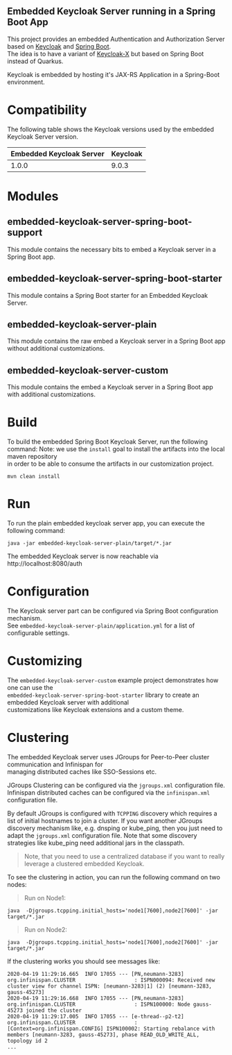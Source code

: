 Embedded Keycloak Server running in a Spring Boot App 
----------------------------------------------------------

This project provides an embedded Authentication and Authorization Server 
based on [Keycloak](https://www.keycloak.org) and [Spring Boot](https://spring.io/projects/spring-boot).  
The idea is to have a variant of [Keycloak-X](https://www.keycloak.org/2019/10/keycloak-x) but based on 
Spring Boot instead of Quarkus.

Keycloak is embedded by hosting it's JAX-RS Application in a Spring-Boot environment.  

# Compatibility  

The following table shows the Keycloak versions used by the embedded Keycloak Server version.   

Embedded Keycloak Server | Keycloak
---|---
1.0.0 | 9.0.3

# Modules

## embedded-keycloak-server-spring-boot-support
This module contains the necessary bits to embed a Keycloak server
in a Spring Boot app.

## embedded-keycloak-server-spring-boot-starter
This module contains a Spring Boot starter for an Embedded Keycloak Server. 

## embedded-keycloak-server-plain
This module contains the raw embed a Keycloak server
in a Spring Boot app without additional customizations.

## embedded-keycloak-server-custom
This module contains the embed a Keycloak server in a Spring Boot app with additional customizations.

# Build

To build the embedded Spring Boot Keycloak Server, run the following command:
Note: we use the `install` goal to install the artifacts into the local maven repository  
in order to be able to consume the artifacts in our customization project.   
```
mvn clean install
```

# Run
To run the plain embedded keycloak server app, you can execute the following command:
```
java -jar embedded-keycloak-server-plain/target/*.jar
```

The embedded Keycloak server is now reachable via http://localhost:8080/auth

# Configuration

The Keycloak server part can be configured via Spring Boot configuration mechanism.  
See `embedded-keycloak-server-plain/application.yml` for a list of configurable settings.

# Customizing

The `embedded-keycloak-server-custom` example project demonstrates how one can use the  
`embedded-keycloak-server-spring-boot-starter` library to create an embedded Keycloak server with additional   
customizations like Keycloak extensions and a custom theme.  

# Clustering
The embedded Keycloak server uses JGroups for Peer-to-Peer cluster communication and Infinispan for  
managing distributed caches like SSO-Sessions etc.  

JGroups Clustering can be configured via the `jgroups.xml` configuration file.  
Infinispan distributed caches can be configured via the `infinispan.xml` configuration file.  

By default JGroups is configured with `TCPPING` discovery which requires a list of initial hostnames 
to join a cluster. If you want another JGroups discovery mechanism like, e.g. dnsping or kube_ping, 
then you just need to adapt the `jgroups.xml` configuration file. Note that some discovery strategies like
kube_ping need additional jars in the classpath.

> Note, that you need to use a centralized database if you want to really leverage a clustered embedded Keycloak.

To see the clustering in action, you can run the following command on two nodes:

> Run on Node1:
```
java  -Djgroups.tcpping.initial_hosts='node1[7600],node2[7600]' -jar target/*.jar
```

> Run on Node2:
```
java  -Djgroups.tcpping.initial_hosts='node1[7600],node2[7600]' -jar target/*.jar
```

If the clustering works you should see messages like:
```
2020-04-19 11:29:16.665  INFO 17055 --- [PN,neumann-3283] org.infinispan.CLUSTER                   : ISPN000094: Received new cluster view for channel ISPN: [neumann-3283|1] (2) [neumann-3283, gauss-45273]
2020-04-19 11:29:16.668  INFO 17055 --- [PN,neumann-3283] org.infinispan.CLUSTER                   : ISPN100000: Node gauss-45273 joined the cluster
2020-04-19 11:29:17.005  INFO 17055 --- [e-thread--p2-t2] org.infinispan.CLUSTER                   : [Context=org.infinispan.CONFIG] ISPN100002: Starting rebalance with members [neumann-3283, gauss-45273], phase READ_OLD_WRITE_ALL, topology id 2
...
```
